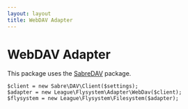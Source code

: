 ```yaml
---
layout: layout
title: WebDAV Adapter
---
```


# WebDAV Adapter

This package uses the [SabreDAV](https://packagist.org/packages/sabre/dav) package.

~~~.language-php
$client = new Sabre\DAV\Client($settings);
$adapter = new League\Flysystem\Adapter\WebDav($client);
$flysystem = new League\Flysystem\Filesystem($adapter);
~~~
